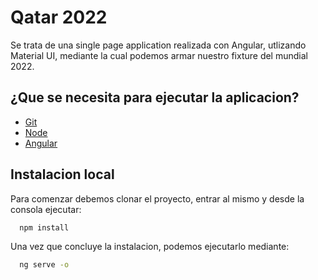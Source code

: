 # Qatar 2022

Se trata de una single page application realizada con Angular, utlizando Material UI, mediante la cual podemos armar nuestro fixture del mundial 2022.




## ¿Que se necesita para ejecutar la aplicacion?

 - [Git](https://git-scm.com/)
 - [Node](https://nodejs.org/es/)
 - [Angular](https://angular.io/guide/setup-local/)


## Instalacion local

Para comenzar debemos clonar el proyecto, entrar al mismo y desde la consola ejecutar:

```bash
  npm install
```

Una vez que concluye la instalacion, podemos ejecutarlo mediante:

```bash
  ng serve -o
```
